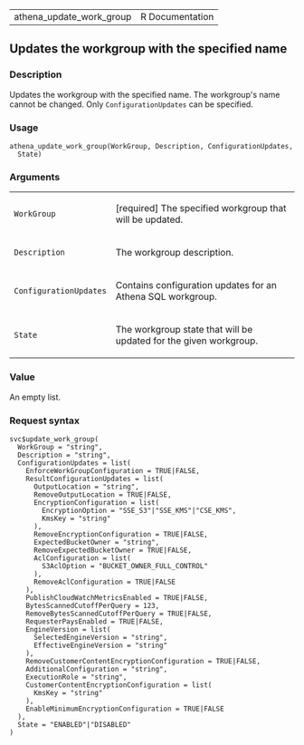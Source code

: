 <table style="width: 100%;">
<tbody>
<tr class="odd">
<td>athena_update_work_group</td>
<td style="text-align: right;">R Documentation</td>
</tr>
</tbody>
</table>

## Updates the workgroup with the specified name

### Description

Updates the workgroup with the specified name. The workgroup's name
cannot be changed. Only `ConfigurationUpdates` can be specified.

### Usage

    athena_update_work_group(WorkGroup, Description, ConfigurationUpdates,
      State)

### Arguments

<table>
<colgroup>
<col style="width: 35%" />
<col style="width: 65%" />
</colgroup>
<tbody>
<tr class="odd">
<td><code
id="athena_update_work_group_:_WorkGroup">WorkGroup</code></td>
<td><p>[required] The specified workgroup that will be updated.</p></td>
</tr>
<tr class="even">
<td><code
id="athena_update_work_group_:_Description">Description</code></td>
<td><p>The workgroup description.</p></td>
</tr>
<tr class="odd">
<td><code
id="athena_update_work_group_:_ConfigurationUpdates">ConfigurationUpdates</code></td>
<td><p>Contains configuration updates for an Athena SQL
workgroup.</p></td>
</tr>
<tr class="even">
<td><code id="athena_update_work_group_:_State">State</code></td>
<td><p>The workgroup state that will be updated for the given
workgroup.</p></td>
</tr>
</tbody>
</table>

### Value

An empty list.

### Request syntax

    svc$update_work_group(
      WorkGroup = "string",
      Description = "string",
      ConfigurationUpdates = list(
        EnforceWorkGroupConfiguration = TRUE|FALSE,
        ResultConfigurationUpdates = list(
          OutputLocation = "string",
          RemoveOutputLocation = TRUE|FALSE,
          EncryptionConfiguration = list(
            EncryptionOption = "SSE_S3"|"SSE_KMS"|"CSE_KMS",
            KmsKey = "string"
          ),
          RemoveEncryptionConfiguration = TRUE|FALSE,
          ExpectedBucketOwner = "string",
          RemoveExpectedBucketOwner = TRUE|FALSE,
          AclConfiguration = list(
            S3AclOption = "BUCKET_OWNER_FULL_CONTROL"
          ),
          RemoveAclConfiguration = TRUE|FALSE
        ),
        PublishCloudWatchMetricsEnabled = TRUE|FALSE,
        BytesScannedCutoffPerQuery = 123,
        RemoveBytesScannedCutoffPerQuery = TRUE|FALSE,
        RequesterPaysEnabled = TRUE|FALSE,
        EngineVersion = list(
          SelectedEngineVersion = "string",
          EffectiveEngineVersion = "string"
        ),
        RemoveCustomerContentEncryptionConfiguration = TRUE|FALSE,
        AdditionalConfiguration = "string",
        ExecutionRole = "string",
        CustomerContentEncryptionConfiguration = list(
          KmsKey = "string"
        ),
        EnableMinimumEncryptionConfiguration = TRUE|FALSE
      ),
      State = "ENABLED"|"DISABLED"
    )
